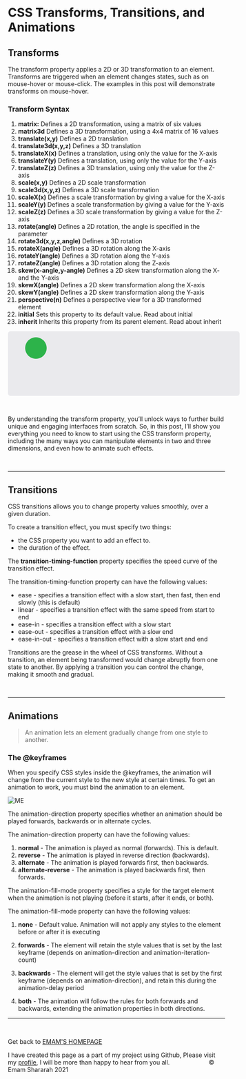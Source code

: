 # CSS Transforms, Transitions, and Animations

## Transforms

The transform property applies a 2D or 3D transformation to an element.
Transforms are triggered when an element changes states, such as on mouse-hover or mouse-click. The examples in this post will demonstrate transforms on mouse-hover.

### Transform Syntax

1. **matrix:** Defines a 2D transformation, using a matrix of six values 
2. **matrix3d** Defines a 3D transformation, using a 4x4 matrix of 16 values 
3. **translate(x,y)** Defines a 2D translation 
4. **translate3d(x,y,z)** Defines a 3D translation 
5. **translateX(x)** Defines a translation, using only the value for the X-axis 
6. **translateY(y)** Defines a translation, using only the value for the Y-axis 
7. **translateZ(z)** Defines a 3D translation, using only the value for the Z-axis 
8. **scale(x,y)** Defines a 2D scale transformation 
9. **scale3d(x,y,z)** Defines a 3D scale transformation 
10. **scaleX(x)** Defines a scale transformation by giving a value for the X-axis 
11. **scaleY(y)** Defines a scale transformation by giving a value for the Y-axis 
12. **scaleZ(z)** Defines a 3D scale transformation by giving a value for the Z-axis 
13. **rotate(angle)** Defines a 2D rotation, the angle is specified in the parameter 
14. **rotate3d(x,y,z,angle)** Defines a 3D rotation 
15. **rotateX(angle)** Defines a 3D rotation along the X-axis 
16. **rotateY(angle)** Defines a 3D rotation along the Y-axis 
17. **rotateZ(angle)** Defines a 3D rotation along the Z-axis 
18. **skew(x-angle,y-angle)** Defines a 2D skew transformation along the X- and the Y-axis 
19. **skewX(angle)** Defines a 2D skew transformation along the X-axis 
20. **skewY(angle)** Defines a 2D skew transformation along the Y-axis 
21. **perspective(n)** Defines a perspective view for a 3D transformed element 
22. **initial** Sets this property to its default value. Read about initial 
23. **inherit** Inherits this property from its parent element. Read about inherit

<div class="stage">
  <figure class="ball"></figure>
</div>
<style>
@keyframes slide {
  0% {
    left: 0;
    top: 0;
  }
  50% {
    left: 244px;
    top: 100px;
  }
  100% {
    left: 488px;
    top: 0;
  }
}
.stage {
  background: #eaeaed;
  border-radius: 6px;
  height: 150px;
  position: relative;
  min-width: 538px;
}
.stage:hover .ball {
  animation: slide 2s ease-in-out .5s infinite alternate;
}
.stage:active .ball {
  animation-play-state: paused;
}
.ball {
  background: #2db34a;
  border-radius: 50%;
  height: 50px;
  position: absolute;
  width: 50px;
}
</style>

&nbsp;


By understanding the transform property, you’ll unlock ways to further build unique and engaging interfaces from scratch. So, in this post, I’ll show you everything you need to know to start using the CSS transform property, including the many ways you can manipulate elements in two and three dimensions, and even how to animate such effects.

&nbsp;
<hr>


## Transitions

CSS transitions allows you to change property values smoothly, over a given duration.

To create a transition effect, you must specify two things:

* the CSS property you want to add an effect to.
* the duration of the effect.


The **transition-timing-function** property specifies the speed curve of the transition effect.

The transition-timing-function property can have the following values:

* ease - specifies a transition effect with a slow start, then fast, then end slowly (this is default)
* linear - specifies a transition effect with the same speed from start to end
* ease-in - specifies a transition effect with a slow start
* ease-out - specifies a transition effect with a slow end
* ease-in-out - specifies a transition effect with a slow start and end

Transitions are the grease in the wheel of CSS transforms. Without a transition, an element being transformed would change abruptly from one state to another. By applying a transition you can control the change, making it smooth and gradual.



&nbsp;
<hr>


## Animations

>An animation lets an element gradually change from one style to another.

### **The @keyframes**
When you specify CSS styles inside the @keyframes, the animation will change from the current style to the new style at certain times.
To get an animation to work, you must bind the animation to an element.


![ME](https://www.imore.com/sites/imore.com/files/styles/xlarge/public/field/image/2014/11/understanding_css_animations_03.jpeg?itok=Qdn5mQQc)

The animation-direction property specifies whether an animation should be played forwards, backwards or in alternate cycles.

The animation-direction property can have the following values:

1. **normal** - The animation is played as normal (forwards). This is default.
2. **reverse** - The animation is played in reverse direction (backwards).
3. **alternate** - The animation is played forwards first, then backwards.
4. **alternate-reverse** - The animation is played backwards first, then forwards.

The animation-fill-mode property specifies a style for the target element when the animation is not playing (before it starts, after it ends, or both).

The animation-fill-mode property can have the following values:

1. **none** - Default value. Animation will not apply any styles to the element before or after it is executing
   
2. **forwards** - The element will retain the style values that is set by the last keyframe (depends on animation-direction and animation-iteration-count)
3. **backwards** - The element will get the style values that is set by the first keyframe (depends on animation-direction), and retain this during the animation-delay period
4. **both** - The animation will follow the rules for both forwards and backwards, extending the animation properties in both directions.


<hr>
&nbsp;
&nbsp;

Get back to [EMAM'S HOMEPAGE](https://emam96.github.io/reading-notes/)

 I have created this page as a part of my project using Github, Please visit my [profile](https://github.com/Emam96), I will be more than happy to hear from you all.      &nbsp;        &nbsp;       &nbsp;   &nbsp;&nbsp;&nbsp;&nbsp;&nbsp;&nbsp;&nbsp;&nbsp;&nbsp;&nbsp;&nbsp;&nbsp;&nbsp;&nbsp;&nbsp;      © Emam Shararah 2021